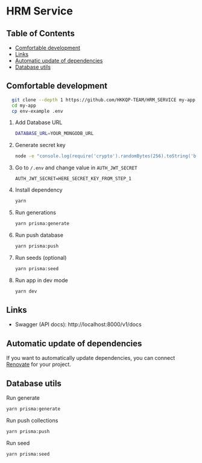 # HRM Service

## Table of Contents

- [Comfortable development](#comfortable-development)
- [Links](#links)
- [Automatic update of dependencies](#automatic-update-of-dependencies)
- [Database utils](#database-utils)

## Comfortable development

```bash
  git clone --depth 1 https://github.com/HKKQP-TEAM/HRM_SERVICE my-app
  cd my-app
  cp env-example .env
```

1. Add Database URL

   ```bash
   DATABASE_URL=YOUR_MONGODB_URL
   ```

1. Generate secret key

   ```bash
   node -e "console.log(require('crypto').randomBytes(256).toString('base64'));"
   ```

1. Go to `/.env` and change value in `AUTH_JWT_SECRET`

   ```text
   AUTH_JWT_SECRET=HERE_SECRET_KEY_FROM_STEP_1
   ```

1. Install dependency

   ```bash
   yarn
   ```

1. Run generations

   ```bash
   yarn prisma:generate
   ```

1. Run push database

   ```bash
   yarn prisma:push
   ```

1. Run seeds (optional)

   ```bash
   yarn prisma:seed
   ```

1. Run app in dev mode

   ```bash
   yarn dev
   ```

## Links

- Swagger (API docs): http://localhost:8000/v1/docs

## Automatic update of dependencies

If you want to automatically update dependencies, you can connect [Renovate](https://github.com/marketplace/renovate) for your project.

## Database utils

Run generate

```bash
yarn prisma:generate
```

Run push collections

```bash
yarn prisma:push
```

Run seed

```bash
yarn prisma:seed
```

